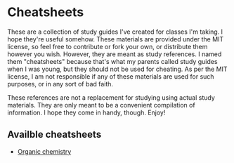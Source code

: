 # Cheatsheets

These are a collection of study guides I've created for classes I'm taking. I hope they're useful somehow. These materials are provided under the MIT license, so feel free to contribute or fork your own, or distribute them however you wish.
However, they are meant as study references. I named them "cheatsheets" because that's what my parents called study guides when I was young, but they should not be used for cheating.
As per the MIT license, I am not responsible if any of these materials are used for such purposes, or in any sort of bad faith.

These references are not a replacement for studying using actual study materials. They are only meant to be a convenient compilation of information. I hope they come in handy, though. Enjoy!

## Availble cheatsheets

* [Organic chemistry](/cheatsheets/ochem)
